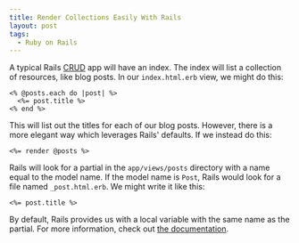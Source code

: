 ```yaml
---
title: Render Collections Easily With Rails
layout: post
tags:
  - Ruby on Rails
---
```

A typical Rails [CRUD][1] app will have an index. The index will list a collection of resources, like blog posts. In our `index.html.erb` view, we might do this:

```erb
<% @posts.each do |post| %>
  <%= post.title %>
<% end %>
```

This will list out the titles for each of our blog posts. However, there is a more elegant way which leverages Rails' defaults. If we instead do this:

```erb
<%= render @posts %>
```

Rails will look for a partial in the `app/views/posts` directory with a name equal to the model name. If the model name is `Post`, Rails would look for a file named `_post.html.erb`. We might write it like this:

```erb
<%= post.title %>
```

By default, Rails provides us with a local variable with the same name as the partial. For more information, check out [the documentation][2].

[1]: http://en.wikipedia.org/wiki/Create,_read,_update_and_delete
[2]: http://guides.rubyonrails.org/layouts_and_rendering.html#rendering-collections
